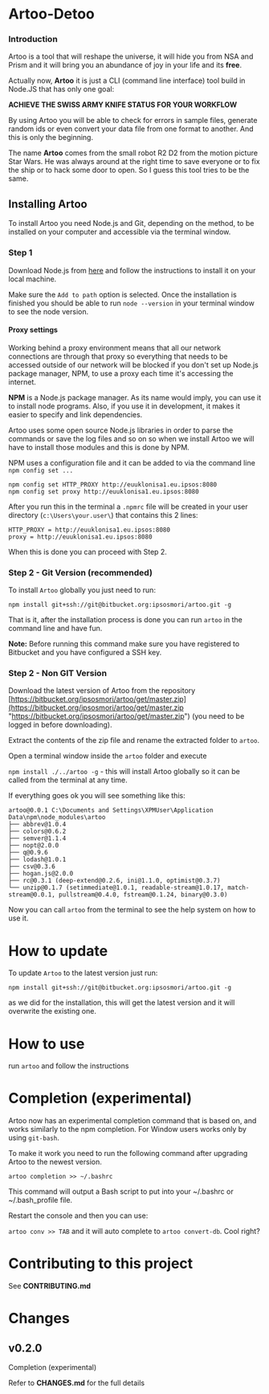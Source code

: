 Artoo-Detoo
===========

### Introduction

Artoo is a tool that will reshape the universe, it will hide you from NSA and Prism and it will bring you an abundance of joy in your life and its **free**.

Actually now, **Artoo** it is just a CLI (command line interface) tool build in Node.JS that has only one goal:

**ACHIEVE THE SWISS ARMY KNIFE STATUS FOR YOUR WORKFLOW**

By using Artoo you will be able to check for errors in sample files, generate random ids or even convert your data file from one format to another. And this is only the beginning.

The name **Artoo** comes from the small robot R2 D2 from the motion picture Star Wars. He was always around at the right time to save everyone or to fix the ship or to hack some door to open. So I guess this tool tries to be the same.

## Installing Artoo ##

To install Artoo you need Node.js and Git, depending on the method, to be installed on your computer and accessible via the terminal window.

### Step 1

Download Node.js from [here](http://nodejs.org/download/) and follow the instructions to install it on your local machine.

Make sure the `Add to path` option is selected. Once the installation is finished you should be able to run `node --version` in your terminal window to see the node version.

#### Proxy settings

Working behind a proxy environment means that all our network connections are through that proxy so everything that needs to be accessed outside of our network will be blocked if you don't set up Node.js package manager, NPM, to use a proxy each time it's accessing the internet.

**NPM** is a Node.js package manager. As its name would imply, you can use it to install node programs. Also, if you use it in development, it makes it easier to specify and link dependencies.

Artoo uses some open source Node.js libraries in order to parse the commands or save the log files and so on so when we install Artoo we will have to install those modules and this is done by NPM.

NPM uses a configuration file and it can be added to via the command line `npm config set ...`

	npm config set HTTP_PROXY http://euuklonisa1.eu.ipsos:8080
	npm config set proxy http://euuklonisa1.eu.ipsos:8080

After you run this in the terminal a `.npmrc` file will be created in your user directory (`c:\Users\your.user\`) that contains this 2 lines:

	HTTP_PROXY = http://euuklonisa1.eu.ipsos:8080
	proxy = http://euuklonisa1.eu.ipsos:8080

When this is done you can proceed with Step 2.

### Step 2 - Git Version (recommended)

To install `Artoo` globally you just need to run:

`npm install git+ssh://git@bitbucket.org:ipsosmori/artoo.git -g`

That is it, after the installation process is done you can run `artoo` in the command line and have fun.

**Note:** Before running this command make sure you have registered to Bitbucket and you have configured a SSH key.

### Step 2 - Non GIT Version

Download the latest version of Artoo from the repository [https://bitbucket.org/ipsosmori/artoo/get/master.zip](https://bitbucket.org/ipsosmori/artoo/get/master.zip "https://bitbucket.org/ipsosmori/artoo/get/master.zip") (you need to be logged in before downloading).

Extract the contents of the zip file and rename the extracted folder to `artoo`.

Open a terminal window inside the `artoo` folder and execute

`npm install ./../artoo -g` - this will install Artoo globally so it can be called from the terminal at any time.

If everything goes ok you will see something like this:

	artoo@0.0.1 C:\Documents and Settings\XPMUser\Application Data\npm\node_modules\artoo
	├── abbrev@1.0.4
	├── colors@0.6.2
	├── semver@1.1.4
	├── nopt@2.0.0
	├── q@0.9.6
	├── lodash@1.0.1
	├── csv@0.3.6
	├── hogan.js@2.0.0
	├── rc@0.3.1 (deep-extend@0.2.6, ini@1.1.0, optimist@0.3.7)
	└── unzip@0.1.7 (setimmediate@1.0.1, readable-stream@1.0.17, match-stream@0.0.1, pullstream@0.4.0, fstream@0.1.24, binary@0.3.0)

Now you can call `artoo` from the terminal to see the help system on how to use it.

# How to update

To update `Artoo` to the latest version just run:

`npm install git+ssh://git@bitbucket.org:ipsosmori/artoo.git -g`

as we did for the installation, this will get the latest version and it will overwrite the existing one.

# How to use

run `artoo` and follow the instructions

# Completion (experimental)

Artoo now has an experimental completion command that is based on, and works similarly to the npm completion. For Window users works only by using `git-bash`.

To make it work you need to run the following command after upgrading Artoo to the newest version.

`artoo completion >> ~/.bashrc`

This command will output a Bash script to put into your ~/.bashrc or ~/.bash_profile file.

Restart the console and then you can use:

`artoo conv >> TAB` and it will auto complete to `artoo convert-db`. Cool right? 

# Contributing to this project

See **CONTRIBUTING.md**

# Changes

## v0.2.0 ##

Completion (experimental)

Refer to **CHANGES.md** for the full details

